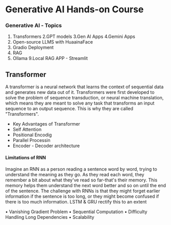 # Generative AI Hands-on Course
###  Generative Al - Topics

1. Transformers
2.GPT models
3.Gen Al Apps
4.Gemini Apps
5. Open-source LLMS with HuaainaFace
6. Gradio Deployment
7. RAG
8. Ollama
9.Local RAG APP - Streamlit

## Transformer
A transformer is a neural network that learns the context of sequential data and generates new data out of it.
Transformers were first developed to solve the problem of sequence transduction, or neural machine
translation, which means they are meant to solve any task that transforms an input sequence to an output
sequence. This is why they are called "Transformers".

- Key Advantages of Transformer
 - Self Attention
 - Positional Encodig
 - Parallel Processin
 - Encoder - Decoder architecture

#### Limitations of RNN
Imagine an RNN as a person reading a sentence word by word, trying to understand the meaning as they go. As they read each word,
they remember a bit about what they've read so far-that's their memory. This memory helps them understand the next word better
and so on until the end of the sentence.
The challenge with RNNs is that they might forget earlier information if the sentence is too long, or they might become confused if there is too much information. LSTM & GRU rectify this to an extent

• Vanishing Gradient Problem
• Sequential Computation
• Difficulty Handling Long Dependencies
• Scalability
